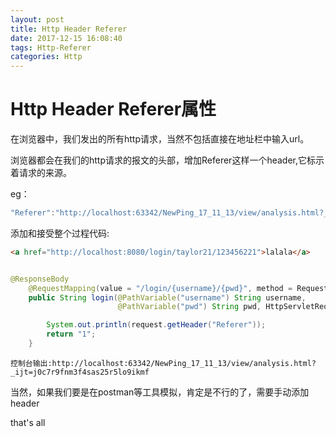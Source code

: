 ```yaml
---
layout: post
title: Http Header Referer
date: 2017-12-15 16:08:40
tags: Http-Referer
categories: Http
---
```


# Http Header Referer属性


在浏览器中，我们发出的所有http请求，当然不包括直接在地址栏中输入url。

浏览器都会在我们的http请求的报文的头部，增加Referer这样一个header,它标示着请求的来源。


eg：

```javascript
"Referer":"http://localhost:63342/NewPing_17_11_13/view/analysis.html?_ijt=j0c7r9fnm3f4sas25r5lo9ikmf"
```

添加和接受整个过程代码:

```html
<a href="http://localhost:8080/login/taylor21/123456221">lalala</a>
```

```java

@ResponseBody
    @RequestMapping(value = "/login/{username}/{pwd}", method = RequestMethod.GET)
    public String login(@PathVariable("username") String username,
                        @PathVariable("pwd") String pwd, HttpServletRequest request) {

        System.out.println(request.getHeader("Referer"));
        return "1";
    }
```

```
控制台输出:http://localhost:63342/NewPing_17_11_13/view/analysis.html?_ijt=j0c7r9fnm3f4sas25r5lo9ikmf
```

当然，如果我们要是在postman等工具模拟，肯定是不行的了，需要手动添加header


that's all

